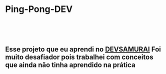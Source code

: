 <h1>Ping-Pong-DEV</h1>
<br>
<br>
<br>
<h2> Esse projeto que eu aprendi no <a href="https://lp.devsamurai.com.br/wue3c2p5/?utm_source=&utm_medium=cpc&utm_campaign=15847297851&utm_content=574424152468&xpromo=gl-574424152468&utm_term=133556228353&gclid=Cj0KCQjwxYOiBhC9ARIsANiEIfanQfjTDMFFZ-tMRUepq7UO9cVRkPLCWnstckaEyql_ANVXWueGAIEaArovEALw_wcB">DEVSAMURAI</a>
Foi muito desafiador pois trabalhei com conceitos que ainda não tinha aprendido na prática</h2>
